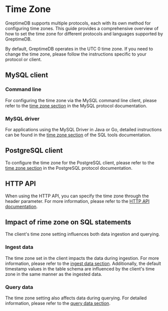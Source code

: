 # Time Zone

GreptimeDB supports multiple protocols, each with its own method for configuring time zones.
This guide provides a comprehensive overview of how to set the time zone for different protocols and languages supported by GreptimeDB.

By default, GreptimeDB operates in the UTC 0 time zone.
If you need to change the time zone, please follow the instructions specific to your protocol or client.

## MySQL client

### Command line

For configuring the time zone via the MySQL command line client, please refer to the [time zone section](/user-guide/protocols/mysql.md#time-zone) in the MySQL protocol documentation.

### MySQL driver

For applications using the MySQL Driver in Java or Go, detailed instructions can be found in the [time zone section](/reference/sql-tools.md#time-zone) of the SQL tools documentation.

## PostgreSQL client

To configure the time zone for the PostgreSQL client,
please refer to the [time zone section](/user-guide/protocols/postgresql.md#time-zone) in the PostgreSQL protocol documentation.

## HTTP API

When using the HTTP API, you can specify the time zone through the header parameter.
For more information, please refer to the [HTTP API documentation](/user-guide/protocols/http.md#time-zone).

## Impact of rime zone on SQL statements

The client's time zone setting influences both data ingestion and querying.

### Ingest data

The time zone set in the client impacts the data during ingestion.
For more information, please refer to the [ingest data section](/user-guide/ingest-data/for-iot/sql.md#time-zone).
Additionally, the default timestamp values in the table schema are influenced by the client's time zone in the same manner as the ingested data.

### Query data

The time zone setting also affects data during querying.
For detailed information, please refer to the [query data section](/user-guide/query-data/sql.md#time-zone).

